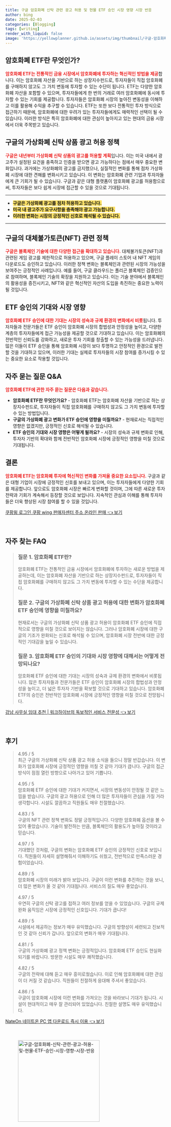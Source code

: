 ```yaml
---
title: 구글 암호화폐 신탁 관련 광고 허용 및 현물 ETF 승인 시장 영향 시장 반응
author: bing
date: 2025-02-03
categories: [Blogging]
tags: [writing]
render_with_liquid: false
image: 'https://yellowplanner.github.io/assets/img/thumbnail/구글-암호화폐-신탁-관련-광고-허용-및-현물-ETF-승인-시장-영향-시장-반응.webp'
---
```



<h2 id='암호화폐ETF소개'>암호화폐 ETF란 무엇인가?</h2>

<p><b><span style="color: #ee2323;">암호화폐 ETF는 전통적인 금융 시장에서 암호화폐에 투자하는 혁신적인 방법을 제공</span></b>합니다. 이는 암호화폐 자산을 기반으로 하는 상장지수펀드로, 투자자들이 직접 암호화폐를 구매하지 않고도 그 가치 변동에 투자할 수 있는 수단이 됩니다. ETF는 다양한 암호화폐 자산을 포함할 수 있으며, 투자자들에게 한 번의 거래로 여러 암호화폐에 동시에 투자할 수 있는 기회를 제공합니다. 투자자들은 암호화폐 시장의 높아진 변동성을 이해하고 이를 활용해 수익을 추구할 수 있습니다. ETF는 또한 보다 전통적인 투자 방식으로 접근하기 때문에, 암호화폐에 대한 우려가 있는 투자자들에게도 매력적인 선택이 될 수 있습니다. 이러한 방식은 특히 암호화폐에 대한 관심이 높아지고 있는 현대의 금융 시장에서 더욱 주목받고 있습니다.</p>

<h2 id='구글가상화폐광고정책'>구글의 가상화폐 신탁 상품 광고 허용 정책</h2>

<p><b><span style="color: #ee2323;">구글은 내년부터 가상화폐 신탁 상품의 광고를 허용할 계획</span></b>입니다. 이는 미국 내에서 광고주가 설정된 요건을 충족하고 인증을 받으면 광고 가능하다는 점에서 매우 중요한 변화입니다. 과거에는 가상화폐의 광고를 금지했으나, 실질적인 변화를 통해 점차 가상화폐 시장에 대한 견해를 변화시키고 있습니다. 이 변화는 암호화폐 관련 기업과 투자자들에게 큰 기회가 될 수 있습니다. 구글과 같은 대형 플랫폼이 암호화폐 광고를 허용함으로써, 투자자들은 보다 쉽게 시장에 접근할 수 있을 것으로 기대됩니다.</p>

<hr />

<ul>
    <li><b><span style="background-color: #ffe066;">구글은 가상화폐 광고를 점차 허용하고 있습니다.</span></b></li>
    <li><b><span style="background-color: #ffe066;">미국 내 광고주가 요구사항을 충족해야 광고 가능합니다.</span></b></li>
    <li><b><span style="background-color: #ffe066;">이러한 변화는 시장의 긍정적인 신호로 해석될 수 있습니다.</span></b></li>
</ul>

<hr />

<h2 id='NFT정책'>구글의 대체불가토큰(NFT) 관련 정책</h2>

<p><b><span style="color: #ee2323;">구글은 블록체인 기술에 대한 다양한 접근을 확대하고 있습니다.</span></b> 대체불가토큰(NFT)과 관련된 게임 광고를 제한적으로 허용하고 있으며, 구글 플레이 스토어 내 NFT 게임의 다운로드도 승인하고 있습니다. 이러한 정책 변화는 블록체인과 관련된 시장의 가능성을 보여주는 긍정적인 사례입니다. 예를 들어, 구글 클라우드는 폴리곤 블록체인 검증인으로 참여하며, 블록체인 기술의 확장을 지원하고 있습니다. 이는 기술 분야에서 블록체인의 활용성을 증진시키고, NFT와 같은 혁신적인 자산의 도입을 촉진하는 중요한 노력이 될 것입니다.</p>

<h2 id='ETF승인기대'>ETF 승인의 기대와 시장 영향</h2>

<p><b><span style="color: #ee2323;">암호화폐 ETF 승인에 대한 기대는 시장의 성숙과 규제 환경의 변화에서 비롯</span></b>됩니다. 투자자들과 전문가들은 ETF 승인이 암호화폐 시장의 합법성과 안정성을 높이고, 다양한 계층의 투자자들에게 접근 가능성을 제공할 것으로 기대하고 있습니다. 이는 암호화폐의 전반적인 신뢰도를 강화하고, 새로운 투자 기회를 창출할 수 있는 가능성을 드러냅니다. 많은 이들이 ETF 승인을 통해 암호화폐 시장이 보다 투명하고 안정적인 환경으로 발전할 것을 기대하고 있으며, 이러한 기대는 실제로 투자자들의 시장 참여를 증가시킬 수 있는 중요한 요소로 작용할 것입니다.</p>

<h2 id='자주묻는질문'>자주 묻는 질문 Q&A</h2>

<p><b><span style="color: #ee2323;">암호화폐 ETF에 관한 자주 묻는 질문은 다음과 같습니다.</span></b></p>

<ul>
    <li><b>암호화폐 ETF란 무엇인가요?</b> - 암호화폐 ETF는 암호화폐 자산을 기반으로 하는 상장지수펀드로, 투자자들이 직접 암호화폐를 구매하지 않고도 그 가치 변동에 투자할 수 있는 방법입니다.</li>
    <li><b>구글의 가상화폐 광고 변화가 ETF 승인에 영향을 미칠까요?</b> - 현재로서는 직접적인 영향은 없겠지만, 긍정적인 신호로 해석될 수 있습니다.</li>
    <li><b>ETF 승인의 기대와 시장 영향은 어떻게 될까요?</b> - 시장의 성숙과 규제 변화로 인해, 투자자 기반의 확대와 함께 전반적인 암호화폐 시장에 긍정적인 영향을 미칠 것으로 기대됩니다.</li>
</ul>

<h2 id='결론'>결론</h2>

<p><b><span style="color: #ee2323;">암호화폐 ETF는 암호화폐 투자에 혁신적인 변화를 가져올 중요한 요소입니다.</span></b> 구글과 같은 대형 기업이 시장에 긍정적인 신호를 보내고 있으며, 이는 투자자들에게 다양한 기회를 제공합니다. 앞으로도 암호화폐 시장은 빠르게 변화할 것이며, 그에 따른 새로운 투자 전략과 기회가 계속해서 등장할 것으로 보입니다. 지속적인 관심과 이해를 통해 투자자들은 더욱 향상된 시장 참여를 할 수 있을 것입니다.</p>


<p><a class="click-button" title="쿠팡윙 로그인 쿠팡 wing 판매자센터 주소 온라인 판매" href="https://yellowplanner.github.io/posts/%EC%BF%A0%ED%8C%A1%EC%9C%99-%EB%A1%9C%EA%B7%B8%EC%9D%B8-%EC%BF%A0%ED%8C%A1-wing-%ED%8C%90%EB%A7%A4%EC%9E%90%EC%84%BC%ED%84%B0-%EC%A3%BC%EC%86%8C-%EC%98%A8%EB%9D%BC%EC%9D%B8-%ED%8C%90%EB%A7%A4/" rel="dofollow">쿠팡윙 로그인 쿠팡 wing 판매자센터 주소 온라인 판매 👈 보기</a></p><br>
<h2 id='자주_찾는_FAQ'>자주 찾는 FAQ</h2>
<div itemscope="" itemtype="https://schema.org/FAQPage"> 
<blockquote> 
<div itemscope="" itemprop="mainEntity" itemtype="https://schema.org/Question"> 
<h3 itemprop="name">질문 1. 암호화폐 ETF란?</h3> 
<div itemscope="" itemprop="acceptedAnswer" itemtype="https://schema.org/Answer"> 
<span itemprop="text"> 
<p>암호화폐 ETF는 전통적인 금융 시장에서 암호화폐에 투자하는 새로운 방법을 제공하는데, 이는 암호화폐 자산을 기반으로 하는 상장지수펀드로, 투자자들이 직접 암호화폐를 구매하지 않고도 그 가치 변동에 투자할 수 있는 수단을 제공합니다.</p> 
</span> 
</div> 
</div> 
<div itemscope="" itemprop="mainEntity" itemtype="https://schema.org/Question"> 
<h3 itemprop="name">질문 2. 구글의 가상화폐 신탁 상품 광고 허용에 대한 변화가 암호화폐 ETF 승인에 영향을 미칠까요?</h3> 
<div itemscope="" itemprop="acceptedAnswer" itemtype="https://schema.org/Answer"> 
<span itemprop="text"> 
<p>현재로서는 구글의 가상화폐 신탁 상품 광고 허용이 암호화폐 ETF 승인에 직접적으로 영향을 미칠 것으로 보이지는 않습니다. 그러나 암호화폐 시장에 대한 구글의 기조가 완화되는 신호로 해석될 수 있으며, 암호화폐 시장 전반에 대한 긍정적인 기대감을 높일 수 있습니다.</p> 
</span> 
</div> 
</div> 
<div itemscope="" itemprop="mainEntity" itemtype="https://schema.org/Question"> 
<h3 itemprop="name">질문 3. 암호화폐 ETF 승인의 기대와 시장 영향에 대해서는 어떻게 전망되나요?</h3> 
<div itemscope="" itemprop="acceptedAnswer" itemtype="https://schema.org/Answer"> 
<span itemprop="text"> 
<p>암호화폐 ETF 승인에 대한 기대는 시장의 성숙과 규제 환경의 변화에서 비롯됩니다. 많은 투자자들과 전문가들은 ETF 승인이 암호화폐 시장의 합법성과 안정성을 높이고, 더 넓은 투자자 기반을 확보할 것으로 기대하고 있습니다. 암호화폐 ETF의 승인은 전반적인 암호화폐 시장에 긍정적인 영향을 미칠 것으로 전망됩니다.</p> 
</span> 
</div> 
</div> 
</blockquote> 
</div>
<p><a class="click-button" title="강남 사무실 임대 추천 | 워크하이브의 독보적인 서비스 전문성" href="https://yellowplanner.github.io/posts/%EA%B0%95%EB%82%A8-%EC%82%AC%EB%AC%B4%EC%8B%A4-%EC%9E%84%EB%8C%80-%EC%B6%94%EC%B2%9C-%EC%9B%8C%ED%81%AC%ED%95%98%EC%9D%B4%EB%B8%8C%EC%9D%98-%EB%8F%85%EB%B3%B4%EC%A0%81%EC%9D%B8-%EC%84%9C%EB%B9%84%EC%8A%A4-%EC%A0%84%EB%AC%B8%EC%84%B1/" rel="dofollow">강남 사무실 임대 추천 | 워크하이브의 독보적인 서비스 전문성 👈 보기</a></p><br>
<h2 id='후기'>후기</h2>
<div itemscope itemtype="https://schema.org/Product">
  <blockquote>
  <div itemprop="review" itemscope itemtype="https://schema.org/Review">
      <div itemprop="reviewRating" itemscope itemtype="https://schema.org/Rating"> <span itemprop="ratingValue">4.95</span> / <span itemprop="bestRating">5</span> </div>
      <span itemprop="reviewBody">최근 구글의 가상화폐 신탁 상품 광고 허용 소식을 들으니 정말 반갑습니다. 이 변화가 암호화폐 시장에 긍정적인 영향을 끼칠 것 같아 기대가 큽니다. 구글의 접근 방식이 점점 열린 방향으로 나아가고 있어 기쁩니다. </span>
  </div>
  <br>
  <div itemprop="review" itemscope itemtype="https://schema.org/Review">
      <div itemprop="reviewRating" itemscope itemtype="https://schema.org/Rating"> <span itemprop="ratingValue">4.95</span> / <span itemprop="bestRating">5</span> </div>
      <span itemprop="reviewBody">암호화폐 ETF 승인에 대한 기대가 커지면서, 시장의 변동성이 안정될 것 같은 느낌을 받습니다. 구글의 광고 허용으로 인해 더 많은 투자자들이 관심을 가질 거라 생각합니다. 시설도 깔끔하고 직원들도 매우 친절했습니다.</span>
  </div>
  <br>
  <div itemprop="review" itemscope itemtype="https://schema.org/Review">
      <div itemprop="reviewRating" itemscope itemtype="https://schema.org/Rating"> <span itemprop="ratingValue">4.83</span> / <span itemprop="bestRating">5</span> </div>
      <span itemprop="reviewBody">구글의 NFT 관련 정책 변화도 정말 긍정적입니다. 다양한 암호화폐 옵션을 볼 수 있어 좋았습니다. 기술이 발전하는 만큼, 블록체인의 활용도가 높아질 것이라고 믿습니다.</span>
  </div>
  <br>
  <div itemprop="review" itemscope itemtype="https://schema.org/Review">
      <div itemprop="reviewRating" itemscope itemtype="https://schema.org/Rating"> <span itemprop="ratingValue">4.97</span> / <span itemprop="bestRating">5</span> </div>
      <span itemprop="reviewBody">기대했던 것처럼, 구글의 변화는 암호화폐 ETF 승인의 긍정적인 신호로 보입니다. 직원들이 자세히 설명해줘서 이해하기도 쉬웠고, 전반적으로 만족스러운 경험이었습니다.</span>
  </div>
  <br>
  <div itemprop="review" itemscope itemtype="https://schema.org/Review">
      <div itemprop="reviewRating" itemscope itemtype="https://schema.org/Rating"> <span itemprop="ratingValue">4.89</span> / <span itemprop="bestRating">5</span> </div>
      <span itemprop="reviewBody">암호화폐 시장의 미래가 밝아 보입니다. 구글이 이런 변화를 추진하는 것을 보니, 더 많은 변화가 올 것 같아 기대됩니다. 서비스의 질도 매우 좋았습니다.</span>
  </div>
  <br>
  <div itemprop="review" itemscope itemtype="https://schema.org/Review">
      <div itemprop="reviewRating" itemscope itemtype="https://schema.org/Rating"> <span itemprop="ratingValue">4.97</span> / <span itemprop="bestRating">5</span> </div>
      <span itemprop="reviewBody">우연히 구글의 신탁 광고를 접하고 여러 정보를 얻을 수 있었습니다. 구글의 규제 완화 움직임은 시장에 긍정적인 신호입니다. 기대가 큽니다!</span>
  </div>
  <br>
  <div itemprop="review" itemscope itemtype="https://schema.org/Review">
      <div itemprop="reviewRating" itemscope itemtype="https://schema.org/Rating"> <span itemprop="ratingValue">4.89</span> / <span itemprop="bestRating">5</span> </div>
      <span itemprop="reviewBody">시설에서 제공하는 정보가 매우 유익했습니다. 구글의 방향성이 세련되고 진보적인 것 같아 신뢰가 갑니다. 앞으로의 변화가 매우 기대됩니다.</span>
  </div>
  <br>
  <div itemprop="review" itemscope itemtype="https://schema.org/Review">
      <div itemprop="reviewRating" itemscope itemtype="https://schema.org/Rating"> <span itemprop="ratingValue">4.81</span> / <span itemprop="bestRating">5</span> </div>
      <span itemprop="reviewBody">구글의 가상화폐 광고 정책 변화는 긍정적입니다. 암호화폐 ETF 승인도 현실화되기를 바랍니다. 방문한 시설도 매우 쾌적했습니다.</span>
  </div>
  <br>
  <div itemprop="review" itemscope itemtype="https://schema.org/Review">
      <div itemprop="reviewRating" itemscope itemtype="https://schema.org/Rating"> <span itemprop="ratingValue">4.82</span> / <span itemprop="bestRating">5</span> </div>
      <span itemprop="reviewBody">구글의 전략에 대해 듣고 매우 흥미로웠습니다. 이로 인해 암호화폐에 대한 관심이 더 커질 것 같습니다. 직원들이 친절하게 응대해 주셔서 좋았습니다.</span>
  </div>
  <br>
  <div itemprop="review" itemscope itemtype="https://schema.org/Review">
      <div itemprop="reviewRating" itemscope itemtype="https://schema.org/Rating"> <span itemprop="ratingValue">4.86</span> / <span itemprop="bestRating">5</span> </div>
      <span itemprop="reviewBody">구글이 암호화폐 시장에 이런 변화를 가져오는 것을 바라보니 기대가 됩니다. 시설이 현대적이고 매우 잘 관리되어 있었습니다. 친절한 설명도 매우 유익했습니다.</span>
  </div>
  </blockquote>
</div>
<p><a class="click-button" title="NateOn 네이트온 PC 앱 다운로드 즉시 이용" href="https://yellowplanner.github.io/posts/NateOn-%EB%84%A4%EC%9D%B4%ED%8A%B8%EC%98%A8-PC-%EC%95%B1-%EB%8B%A4%EC%9A%B4%EB%A1%9C%EB%93%9C-%EC%A6%89%EC%8B%9C-%EC%9D%B4%EC%9A%A9/" rel="dofollow">NateOn 네이트온 PC 앱 다운로드 즉시 이용 👈 보기</a></p><br>
<figure class="image"><img src="https://yellowplanner.github.io/assets/img/thumbnail/구글-암호화폐-신탁-관련-광고-허용-및-현물-ETF-승인-시장-영향-시장-반응.webp" alt="구글-암호화폐-신탁-관련-광고-허용-및-현물-ETF-승인-시장-영향-시장-반응" width="256" height="256"></figure>